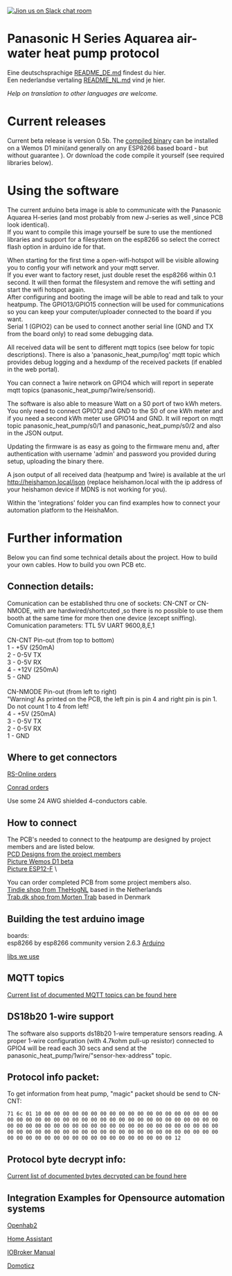 [![Jion us on Slack chat room](https://img.shields.io/badge/Slack-Join%20the%20chat%20room-orange)](https://join.slack.com/t/panasonic-wemos/shared_invite/enQtODg2MDY0NjE1OTI3LTgzYjkwMzIwNTAwZTMyYzgwNDQ1Y2QxYjkwODg3NjMyN2MyM2ViMDM3Yjc3OGE3MGRiY2FkYzI4MzZiZDVkNGE)


# Panasonic H Series Aquarea air-water heat pump protocol

Eine deutschsprachige [README_DE.md](README_DE.md) findest du hier. \
Een nederlandse vertaling [README_NL.md](README_NL.md) vind je hier.

*Help on translation to other languages are welcome.*

# Current releases
Current beta release is version 0.5b. The [compiled binary](binaries/HeishaMon.ino.d1-v0.5.bin) can be installed on a Wemos D1 mini(and generally on any ESP8266 based board - but without guarantee ). Or download the code compile it yourself (see required libraries below).

# Using the software
The current arduino beta image is able to communicate with  the Panasonic Aquarea H-series (and most probably from new J-series as well ,since PCB look identical). \
If you want to compile this image yourself be sure to use the mentioned libraries and support for a filesystem on the esp8266 so select the correct flash option in arduino ide for that.

When starting for the first time a open-wifi-hotspot will be visible allowing you to config your wifi network and your mqtt server. \
If you ever want to factory reset, just double reset the esp8266 within 0.1 second. It will then format the filesystem and remove the wifi setting and start the wifi hotspot again. \
After configuring and booting the image will be able to read and talk to your heatpump. The GPIO13/GPIO15 connection will be used for communications so you can keep your computer/uploader connected to the board if you want. \
Serial 1 (GPIO2) can be used to connect another serial line (GND and TX from the board only) to read some debugging data.

All received data will be sent to different mqtt topics (see below for topic descriptions). There is also a 'panasonic_heat_pump/log' mqtt topic which provides debug logging and a hexdump of the received packets (if enabled in the web portal).

You can connect a 1wire network on GPIO4 which will report in seperate mqtt topics (panasonic_heat_pump/1wire/sensorid).

The software is also able to measure Watt on a S0 port of two kWh meters. You only need to connect GPIO12 and GND to the S0 of one kWh meter and if you need a second kWh meter use GPIO14 and GND. It will report on mqtt topic panasonic_heat_pump/s0/1 and panasonic_heat_pump/s0/2 and also in the JSON output.

Updating the firmware is as easy as going to the firmware menu and, after authentication with username 'admin' and password you provided during setup, uploading the binary there.

A json output of all received data (heatpump and 1wire) is available at the url http://heishamon.local/json (replace heishamon.local with the ip address of your heishamon device if MDNS is not working for you).

Within the 'integrations' folder you can find examples how to connect your automation platform to the HeishaMon.

# Further information
Below you can find some technical details about the project. How to build your own cables. How to build you own PCB etc.

## Connection details:
Comunication can be established thru one of sockets: CN-CNT or CN-NMODE, with are hardwired/shortcuted ,so there is no possible to use them booth at the same time for more then one device (except sniffing). \
Comunication parameters: TTL 5V UART 9600,8,E,1  \
 \
CN-CNT Pin-out (from top to bottom) \
1 - +5V (250mA)  \
2 - 0-5V TX  \
3 - 0-5V RX  \
4 - +12V (250mA) \
5 - GND \
 \
CN-NMODE Pin-out (from left to right) \
"Warning! As printed on the PCB, the left pin is pin 4 and right pin is pin 1. Do not count 1 to 4 from left!  \
4 - +5V (250mA)  \
3 - 0-5V TX  \
2 - 0-5V RX  \
1 - GND



## Where to get connectors
[RS-Online orders](Connectors_RSO.md)

[Conrad orders](Connectors_Conrad.md)

Use some 24 AWG shielded 4-conductors cable.


## How to connect
The PCB's needed to connect to the heatpump are designed by project members and are listed below. \
[PCD Designs from the project members](PCB_Designs.md) \
[Picture Wemos D1 beta](WEMOSD1.JPG) \
[Picture ESP12-F](NewHeishamon.JPG) \

You can order completed PCB from some project members also. \
[Tindie shop from TheHogNL](https://www.tindie.com/stores/thehognl/) based in the Netherlands \
[Trab.dk shop from Morten Trab](https://www.trab.dk/en/)  based in Denmark




## Building the test arduino image
boards: \
esp8266 by esp8266 community version 2.6.3 [Arduino](https://github.com/esp8266/Arduino/releases/tag/2.6.3)

[libs we use](LIBSUSED.md)


## MQTT topics
[Current list of documented MQTT topics can be found here](MQTT-Topics.md)

## DS18b20 1-wire support
The software also supports ds18b20 1-wire temperature sensors reading. A proper 1-wire configuration (with 4.7kohm pull-up resistor) connected to GPIO4 will be read each 30 secs and send at the panasonic_heat_pump/1wire/"sensor-hex-address" topic.


## Protocol info packet:
To get information from heat pump, "magic" packet should be send to CN-CNT:

`71 6c 01 10 00 00 00 00 00 00 00 00 00 00 00 00 00 00 00 00 00 00 00 00 00 00 00 00 00 00 00 00 00 00 00 00 00 00 00 00 00 00 00 00 00 00 00 00 00 00 00 00 00 00 00 00 00 00 00 00 00 00 00 00 00 00 00 00 00 00 00 00 00 00 00 00 00 00 00 00 00 00 00 00 00 00 00 00 00 00 00 00 00 00 00 00 00 00 00 00 00 00 00 00 00 00 00 00 00 00 12`


## Protocol byte decrypt info:
[Current list of documented bytes decrypted can be found here](ProtocolByteDecrypt.md)


## Integration Examples for Opensource automation systems
[Openhab2](Integrations/Openhab2)

[Home Assistant](https://github.com/Egyras/HeishaMon/tree/master/Integrations/Home%20Assistant)

[IOBroker Manual](Integrations/ioBroker_manual)

[Domoticz](Integrations/Domoticz)

